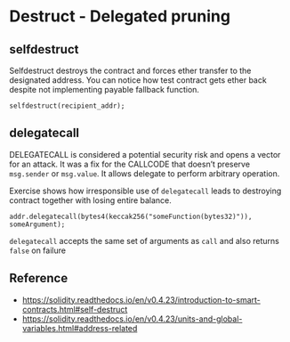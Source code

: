 # Destruct - Delegated pruning

## selfdestruct

Selfdestruct destroys the contract and forces ether transfer to the designated address. You can notice how test contract gets ether back despite not implementing payable fallback function.

```
selfdestruct(recipient_addr);
```

## delegatecall

DELEGATECALL is considered a potential security risk and opens a vector for an attack. It was a fix for the CALLCODE that doesn’t preserve `msg.sender` or `msg.value`. It allows delegate to perform arbitrary operation.

Exercise shows how irresponsible use of `delegatecall` leads to destroying contract together with losing entire balance.

```
addr.delegatecall(bytes4(keccak256("someFunction(bytes32)")), someArgument);
```

`delegatecall` accepts the same set of arguments as `call` and also returns `false` on failure

## Reference

* https://solidity.readthedocs.io/en/v0.4.23/introduction-to-smart-contracts.html#self-destruct
* https://solidity.readthedocs.io/en/v0.4.23/units-and-global-variables.html#address-related
